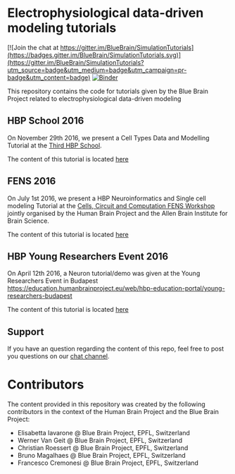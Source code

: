 # Electrophysiological data-driven modeling tutorials

[![Join the chat at https://gitter.im/BlueBrain/SimulationTutorials](https://badges.gitter.im/BlueBrain/SimulationTutorials.svg)](https://gitter.im/BlueBrain/SimulationTutorials?utm_source=badge&utm_medium=badge&utm_campaign=pr-badge&utm_content=badge)
[![Binder](http://mybinder.org/badge.svg)](http://mybinder.org/repo/BlueBrain/SimulationTutorials)

This repository contains the code for tutorials given by the Blue Brain Project related to electrophysiological data-driven modeling

## HBP School 2016

On November 29th 2016, we present a Cell Types Data and Modelling Tutorial at the 
[Third HBP School](https://education.humanbrainproject.eu/web/third-hbp-school).

The content of this tutorial is located [here](HBPSchool2016/)

## FENS 2016

On July 1st 2016, we present a HBP Neuroinformatics and Single cell modeling Tutorial at the 
[Cells, Circuit and Computation FENS Workshop](http://www.alleninstitute.org/what-we-do/brain-science/events-training/events/fens-2016/)
jointly organised by the Human Brain Project and the Allen Brain Institute for Brain Science.

The content of this tutorial is located [here](FENS2016/)

## HBP Young Researchers Event 2016

On April 12th 2016, a Neuron tutorial/demo was given at the Young Researchers Event in Budapest https://education.humanbrainproject.eu/web/hbp-education-portal/young-researchers-budapest

The content of this tutorial is located [here](YRE2016/)

## Support

If you have an question regarding the content of this repo, feel free to post you questions on our [chat channel](https://gitter.im/BlueBrain/SimulationTutorials).

# Contributors

The content provided in this repository was created by the following contributors in the context of the Human Brain Project and the Blue Brain Project:

* Elisabetta Iavarone @ Blue Brain Project, EPFL, Switzerland
* Werner Van Geit @ Blue Brain Project, EPFL, Switzerland
* Christian Roessert @ Blue Brain Project, EPFL, Switzerland
* Bruno Magalhaes @ Blue Brain Project, EPFL, Switzerland
* Francesco Cremonesi @ Blue Brain Project, EPFL, Switzerland

